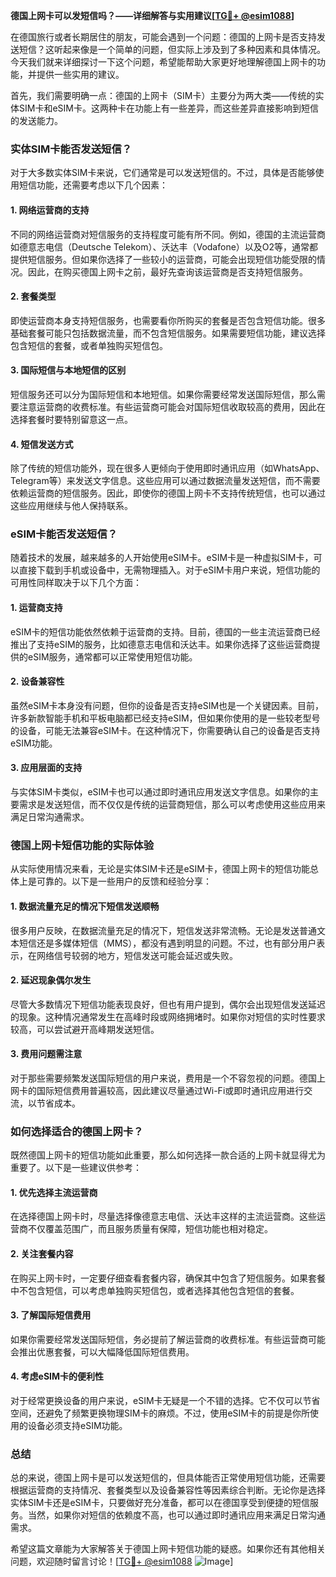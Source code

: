 **德国上网卡可以发短信吗？——详细解答与实用建议[[TG💪+ @esim1088](https://t.me/s/esim1088)]**

在德国旅行或者长期居住的朋友，可能会遇到一个问题：德国的上网卡是否支持发送短信？这听起来像是一个简单的问题，但实际上涉及到了多种因素和具体情况。今天我们就来详细探讨一下这个问题，希望能帮助大家更好地理解德国上网卡的功能，并提供一些实用的建议。

首先，我们需要明确一点：德国的上网卡（SIM卡）主要分为两大类——传统的实体SIM卡和eSIM卡。这两种卡在功能上有一些差异，而这些差异直接影响到短信的发送能力。

### 实体SIM卡能否发送短信？

对于大多数实体SIM卡来说，它们通常是可以发送短信的。不过，具体是否能够使用短信功能，还需要考虑以下几个因素：

#### 1. 网络运营商的支持
不同的网络运营商对短信服务的支持程度可能有所不同。例如，德国的主流运营商如德意志电信（Deutsche Telekom）、沃达丰（Vodafone）以及O2等，通常都提供短信服务。但如果你选择了一些较小的运营商，可能会出现短信功能受限的情况。因此，在购买德国上网卡之前，最好先查询该运营商是否支持短信服务。

#### 2. 套餐类型
即使运营商本身支持短信服务，也需要看你所购买的套餐是否包含短信功能。很多基础套餐可能只包括数据流量，而不包含短信服务。如果需要短信功能，建议选择包含短信的套餐，或者单独购买短信包。

#### 3. 国际短信与本地短信的区别
短信服务还可以分为国际短信和本地短信。如果你需要经常发送国际短信，那么需要注意运营商的收费标准。有些运营商可能会对国际短信收取较高的费用，因此在选择套餐时要特别留意这一点。

#### 4. 短信发送方式
除了传统的短信功能外，现在很多人更倾向于使用即时通讯应用（如WhatsApp、Telegram等）来发送文字信息。这些应用可以通过数据流量发送短信，而不需要依赖运营商的短信服务。因此，即使你的德国上网卡不支持传统短信，也可以通过这些应用继续与他人保持联系。

### eSIM卡能否发送短信？

随着技术的发展，越来越多的人开始使用eSIM卡。eSIM卡是一种虚拟SIM卡，可以直接下载到手机或设备中，无需物理插入。对于eSIM卡用户来说，短信功能的可用性同样取决于以下几个方面：

#### 1. 运营商支持
eSIM卡的短信功能依然依赖于运营商的支持。目前，德国的一些主流运营商已经推出了支持eSIM的服务，比如德意志电信和沃达丰。如果你选择了这些运营商提供的eSIM服务，通常都可以正常使用短信功能。

#### 2. 设备兼容性
虽然eSIM卡本身没有问题，但你的设备是否支持eSIM也是一个关键因素。目前，许多新款智能手机和平板电脑都已经支持eSIM，但如果你使用的是一些较老型号的设备，可能无法兼容eSIM卡。在这种情况下，你需要确认自己的设备是否支持eSIM功能。

#### 3. 应用层面的支持
与实体SIM卡类似，eSIM卡也可以通过即时通讯应用发送文字信息。如果你的主要需求是发送短信，而不仅仅是传统的运营商短信，那么可以考虑使用这些应用来满足日常沟通需求。

### 德国上网卡短信功能的实际体验

从实际使用情况来看，无论是实体SIM卡还是eSIM卡，德国上网卡的短信功能总体上是可靠的。以下是一些用户的反馈和经验分享：

#### 1. 数据流量充足的情况下短信发送顺畅
很多用户反映，在数据流量充足的情况下，短信发送非常流畅。无论是发送普通文本短信还是多媒体短信（MMS），都没有遇到明显的问题。不过，也有部分用户表示，在网络信号较弱的地方，短信发送可能会延迟或失败。

#### 2. 延迟现象偶尔发生
尽管大多数情况下短信功能表现良好，但也有用户提到，偶尔会出现短信发送延迟的现象。这种情况通常发生在高峰时段或网络拥堵时。如果你对短信的实时性要求较高，可以尝试避开高峰期发送短信。

#### 3. 费用问题需注意
对于那些需要频繁发送国际短信的用户来说，费用是一个不容忽视的问题。德国上网卡的国际短信费用普遍较高，因此建议尽量通过Wi-Fi或即时通讯应用进行交流，以节省成本。

### 如何选择适合的德国上网卡？

既然德国上网卡的短信功能如此重要，那么如何选择一款合适的上网卡就显得尤为重要了。以下是一些建议供参考：

#### 1. 优先选择主流运营商
在选择德国上网卡时，尽量选择像德意志电信、沃达丰这样的主流运营商。这些运营商不仅覆盖范围广，而且服务质量有保障，短信功能也相对稳定。

#### 2. 关注套餐内容
在购买上网卡时，一定要仔细查看套餐内容，确保其中包含了短信服务。如果套餐中不包含短信，可以考虑单独购买短信包，或者选择其他包含短信的套餐。

#### 3. 了解国际短信费用
如果你需要经常发送国际短信，务必提前了解运营商的收费标准。有些运营商可能会推出优惠套餐，可以大幅降低国际短信费用。

#### 4. 考虑eSIM卡的便利性
对于经常更换设备的用户来说，eSIM卡无疑是一个不错的选择。它不仅可以节省空间，还避免了频繁更换物理SIM卡的麻烦。不过，使用eSIM卡的前提是你所使用的设备必须支持eSIM功能。

### 总结

总的来说，德国上网卡是可以发送短信的，但具体能否正常使用短信功能，还需要根据运营商的支持情况、套餐类型以及设备兼容性等因素综合判断。无论你是选择实体SIM卡还是eSIM卡，只要做好充分准备，都可以在德国享受到便捷的短信服务。当然，如果你对短信的依赖度不高，也可以通过即时通讯应用来满足日常沟通需求。

希望这篇文章能为大家解答关于德国上网卡短信功能的疑惑。如果你还有其他相关问题，欢迎随时留言讨论！[[TG💪+ @esim1088](https://t.me/s/esim1088) ![Image](https://i.postimg.cc/4NQfJmqS/Snipaste-2025-05-13-00-14-12.png)]